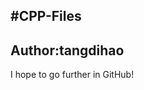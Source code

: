 #CPP-Files
----------------
Author:tangdihao
----------------------------
I hope to go further in GitHub!

